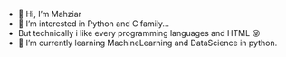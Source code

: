 - 👋 Hi, I’m Mahziar
- 👀 I’m interested in Python and  C family...
 - But technically i like every programming languages and HTML 😜
- 🌱 I’m currently learning MachineLearning and DataScience in python.
<!---
smm-1383/smm-1383 is a ✨ special ✨ repository because its `README.md` (this file) appears on your GitHub profile.
You can click to take a look at your changes.
--->
